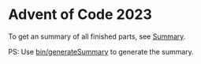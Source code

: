 # Advent of Code 2023

To get an summary of all finished parts, see [Summary](./SUMMARY.md).

PS: Use [bin/generateSummary](./bin/generateSummary) to generate the summary.
